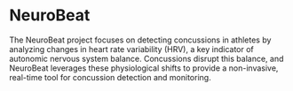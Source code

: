 # NeuroBeat
The NeuroBeat project focuses on detecting concussions in athletes by analyzing changes in heart rate variability (HRV), a key indicator of autonomic nervous system balance. Concussions disrupt this balance, and NeuroBeat leverages these physiological shifts to provide a non-invasive, real-time tool for concussion detection and monitoring.
